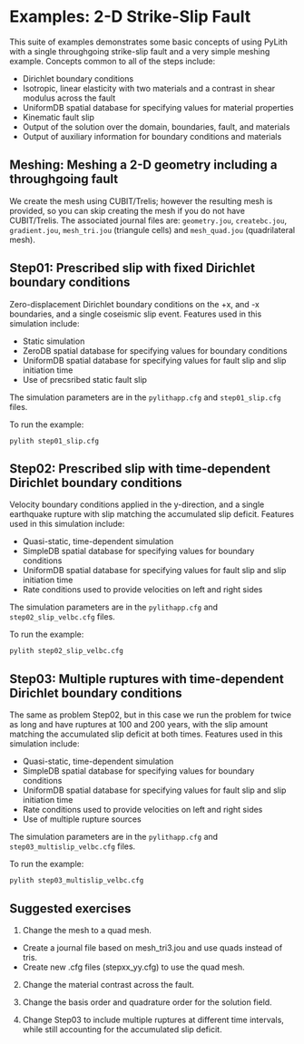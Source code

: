 # Examples: 2-D Strike-Slip Fault

This suite of examples demonstrates some basic concepts of using
PyLith with a single throughgoing strike-slip fault and a very simple
meshing example.
Concepts common to all of the steps include:

* Dirichlet boundary conditions
* Isotropic, linear elasticity with two materials and a contrast in shear
  modulus across the fault
* UniformDB spatial database for specifying values for material properties
* Kinematic fault slip
* Output of the solution over the domain, boundaries, fault, and materials
* Output of auxiliary information for boundary conditions and
  materials

## Meshing: Meshing a 2-D geometry including a throughgoing fault

We create the mesh using CUBIT/Trelis; however the resulting mesh is
provided, so you can skip creating the mesh if you do not have
CUBIT/Trelis. The associated journal files are: `geometry.jou`,
`createbc.jou`, `gradient.jou`, `mesh_tri.jou` (triangule cells) and
`mesh_quad.jou` (quadrilateral mesh).

## Step01: Prescribed slip with fixed Dirichlet boundary conditions

Zero-displacement Dirichlet boundary conditions on the +x, and -x
boundaries, and a single coseismic slip event. Features used in this
simulation include:

* Static simulation
* ZeroDB spatial database for specifying values for boundary conditions
* UniformDB spatial database for specifying values for fault slip and
  slip initiation time
* Use of precsribed static fault slip

The simulation parameters are in the `pylithapp.cfg` and
`step01_slip.cfg` files.

To run the example:
```
pylith step01_slip.cfg
```

## Step02: Prescribed slip with time-dependent Dirichlet boundary conditions

Velocity boundary conditions applied in the y-direction, and a single
earthquake rupture with slip matching the accumulated slip
deficit. Features used in this simulation include:

* Quasi-static, time-dependent simulation
* SimpleDB spatial database for specifying values for boundary conditions
* UniformDB spatial database for specifying values for fault slip and
  slip initiation time
* Rate conditions used to provide velocities on left and right sides

The simulation parameters are in the `pylithapp.cfg` and
`step02_slip_velbc.cfg` files.

To run the example:
```
pylith step02_slip_velbc.cfg
```

## Step03: Multiple ruptures with time-dependent Dirichlet boundary conditions

The same as problem Step02, but in this case we run the problem for twice as
long and have ruptures at 100 and 200 years, with the slip amount matching the
accumulated slip deficit at both times. Features used in this simulation
include:

* Quasi-static, time-dependent simulation
* SimpleDB spatial database for specifying values for boundary conditions
* UniformDB spatial database for specifying values for fault slip and
  slip initiation time
* Rate conditions used to provide velocities on left and right sides
* Use of multiple rupture sources

The simulation parameters are in the `pylithapp.cfg` and
`step03_multislip_velbc.cfg` files.

To run the example:
```
pylith step03_multislip_velbc.cfg
```

## Suggested exercises

1. Change the mesh to a quad mesh.

  * Create a journal file based on mesh_tri3.jou and use quads instead of tris.
  * Create new .cfg files (stepxx_yy.cfg) to use the quad mesh.

2. Change the material contrast across the fault.

3. Change the basis order and quadrature order for the solution field.

4. Change Step03 to include multiple ruptures at different time
   intervals, while still accounting for the accumulated slip deficit.
